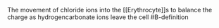 The movement of chloride ions into the [[Erythrocyte]]s to balance the charge as hydrogencarbonate ions leave the cell
#B-definition 